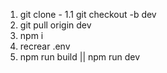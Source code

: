 1. git clone - 
1.1 git checkout -b dev 
2. git pull origin dev 
3. npm i 
4. recrear .env
5. npm run build || npm run dev 